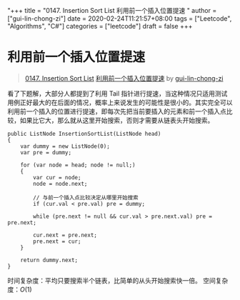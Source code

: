 "+++
title = "0147. Insertion Sort List 利用前一个插入位置提速 "
author = ["gui-lin-chong-zi"]
date = 2020-02-24T11:21:57+08:00
tags = ["Leetcode", "Algorithms", "C#"]
categories = ["leetcode"]
draft = false
+++

# 利用前一个插入位置提速

> [0147. Insertion Sort List](https://leetcode-cn.com/problems/insertion-sort-list/)
> [利用前一个插入位置提速](https://leetcode-cn.com/problems/insertion-sort-list/solution/li-yong-qian-yi-ge-cha-ru-wei-zhi-ti-su-by-gui-lin/) by [gui-lin-chong-zi](https://leetcode-cn.com/u/gui-lin-chong-zi/)

看了下题解，大部分人都提到了利用 Tail 指针进行提速，当这种情况只适用测试用例正好最大的在后面的情况，概率上来说发生的可能性是很小的。其实完全可以利用前一个插入的位置进行提速，即每次先把当前要插入的元素和前一个插入点比较，如果比它大，那么就从这里开始搜索，否则才需要从链表头开始搜索。

```
public ListNode InsertionSortList(ListNode head)
{
    var dummy = new ListNode(0);
    var pre = dummy;

    for (var node = head; node != null;)
    {
        var cur = node;
        node = node.next;

        // 与前一个插入点比较决定从哪里开始搜索
        if (cur.val < pre.val) pre = dummy;

        while (pre.next != null && cur.val > pre.next.val) pre = pre.next;

        cur.next = pre.next;
        pre.next = cur;
    }

    return dummy.next;
}
```

时间复杂度：平均只要搜索半个链表，比简单的从头开始搜索快一倍。
空间复杂度：$O(1)$